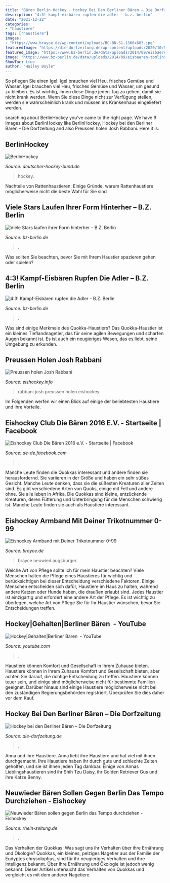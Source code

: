 ```yaml
---
title: "Bären Berlin Hockey - Hockey Bei Den Berliner Bären – Die Dorfzeitung"
description: "4:3! kampf-eisbären rupfen die adler – b.z. berlin"
date: "2021-12-22"
categories:
- "haustiere"
tags: ["haustiere"]
images:
- "https://www.brayce.de/wp-content/uploads/BC-BN-S1-1366x683.jpg"
featuredImage: "https://die-dorfzeitung.de/wp-content/uploads/2020/10/SPORT-Hockey-Berliner-Baeren.jpg-scaled.jpeg"
featured_image: "https://www.bz-berlin.de/data/uploads/2014/09/eisbaeren-tomlinson_1412005144-768x432.jpg"
image: "https://www.bz-berlin.de/data/uploads/2014/09/eisbaeren-tomlinson_1412005144-768x432.jpg"
ShowToc: true
author: "Hailey Boyle"
---
```



So pflegen Sie einen Igel: Igel brauchen viel Heu, frisches Gemüse und Wasser.
Igel brauchen viel Heu, frisches Gemüse und Wasser, um gesund zu bleiben. Es ist wichtig, ihnen diese Dinge jeden Tag zu geben, damit sie nicht krank werden. Wenn Sie diese Dinge nicht zur Verfügung stellen, werden sie wahrscheinlich krank und müssen ins Krankenhaus eingeliefert werden.

	

		
searching about BerlinHockey you've came to the right page. We have 9 Images about BerlinHockey like BerlinHockey, Hockey bei den Berliner Bären – Die Dorfzeitung and also Preussen holen Josh Rabbani. Here it is:
		
    
## BerlinHockey

<img loading=lazy src="http://www.deutscher-hockey-bund.de/VVI-web/BildArchiv/Berlin/image/2018/Sieger-Jugendpokal-Nw_366.jpg" onerror="this.onerror=null;this.src='https://tse3.mm.bing.net/th?id=OIP.wkG4izKlucdU_1i_yTmC8wHaEh&amp;pid=15.1';" alt="BerlinHockey">

_Source: deutscher-hockey-bund.de_

>hockey. 

	

Nachteile von Rattenhaustieren: Einige Gründe, warum Rattenhaustiere möglicherweise nicht die beste Wahl für Sie sind

    
## Viele Stars Laufen Ihrer Form Hinterher – B.Z. Berlin

<img loading=lazy src="https://www.bz-berlin.de/data/uploads/2014/09/eisbaeren-tomlinson_1412005144-768x432.jpg" onerror="this.onerror=null;this.src='https://tse1.mm.bing.net/th?id=OIP._zIYY6dsqz8fQqA6GhloRAHaEK&amp;pid=15.1';" alt="Viele Stars laufen ihrer Form hinterher – B.Z. Berlin">

_Source: bz-berlin.de_

>. 

	

Was sollten Sie beachten, bevor Sie mit Ihrem Haustier spazieren gehen oder spielen?

    
## 4:3! Kampf-Eisbären Rupfen Die Adler – B.Z. Berlin

<img loading=lazy src="https://s3-eu-west-1.amazonaws.com/de-asitcp-ir-bz-data-prod/data/uploads/multimedia/archive/00407/mannheim-eisb_ren1_407277a-768x432.jpg" onerror="this.onerror=null;this.src='https://tse4.mm.bing.net/th?id=OIP.zvHnzuWtQI8IuMBxjXn80wHaEK&amp;pid=15.1';" alt="4:3! Kampf-Eisbären rupfen die Adler – B.Z. Berlin">

_Source: bz-berlin.de_

>. 

	

Was sind einige Merkmale des Quokka-Haustiers?
Das Quokka-Haustier ist ein kleines Tieflandnagetier, das für seine agilen Bewegungen und scharfen Augen bekannt ist. Es ist auch ein neugieriges Wesen, das es liebt, seine Umgebung zu erkunden.

    
## Preussen Holen Josh Rabbani

<img loading=lazy src="https://www.eishockey.info/photos/20151227-josh-rabbani.jpg" onerror="this.onerror=null;this.src='https://tse1.mm.bing.net/th?id=OIP.LWZHmLUlVb6SwNUp3WVmkQAAAA&amp;pid=15.1';" alt="Preussen holen Josh Rabbani">

_Source: eishockey.info_

>rabbani josh preussen holen eishockey. 

	

Im Folgenden werfen wir einen Blick auf einige der beliebtesten Haustiere und ihre Vorteile.

    
## Eishockey Club Die Bären 2016 E.V. - Startseite | Facebook

<img loading=lazy src="https://lookaside.fbsbx.com/lookaside/crawler/media/?media_id=10156173833772017" onerror="this.onerror=null;this.src='https://tse4.mm.bing.net/th?id=OIP.toaw8c5xH0we6kdtgC7XfQHaEp&amp;pid=15.1';" alt="Eishockey Club Die Bären 2016 e.V. - Startseite | Facebook">

_Source: de-de.facebook.com_

>. 

	

Manche Leute finden die Quokkas interessant und andere finden sie herausfordernd. Sie variieren in der Größe und haben ein sehr süßes Gesicht. Manche Leute denken, dass sie die süßesten Kreaturen aller Zeiten sind. Es gibt verschiedene Arten von Quoks, einige mit Fell und andere ohne. Sie alle leben in Afrika.
Die Quokkas sind kleine, entzückende Kreaturen, deren Fütterung und Unterbringung für die Menschen schwierig ist. Manche Leute finden sie auch als Haustiere interessant.

    
## Eishockey Armband Mit Deiner Trikotnummer 0-99

<img loading=lazy src="https://www.brayce.de/wp-content/uploads/BC-BN-S1-1366x683.jpg" onerror="this.onerror=null;this.src='https://tse1.mm.bing.net/th?id=OIP.vTJNkKabtGgmqv4uvVSEPwHaDt&amp;pid=15.1';" alt="Eishockey Armband mit Deiner Trikotnummer 0-99">

_Source: brayce.de_

>brayce neuwied augsburger. 

	

Welche Art von Pflege sollte ich für mein Haustier beachten?
Viele Menschen halten die Pflege eines Haustieres für wichtig und berücksichtigen bei dieser Entscheidung verschiedene Faktoren. Einige Menschen entscheiden sich dafür, Haustiere im Haus zu halten, während andere Katzen oder Hunde haben, die draußen erlaubt sind. Jedes Haustier ist einzigartig und erfordert eine andere Art der Pflege. Es ist wichtig zu überlegen, welche Art von Pflege Sie für Ihr Haustier wünschen, bevor Sie Entscheidungen treffen.

    
## Hockey|Gehalten|Berliner Bären ️ - YouTube

<img loading=lazy src="https://i.ytimg.com/vi/Hd0CM4KPX9A/maxresdefault.jpg" onerror="this.onerror=null;this.src='https://tse1.mm.bing.net/th?id=OIP.hqu-U1d06ov7ibDkEVEtLQHaEK&amp;pid=15.1';" alt="Hockey|Gehalten|Berliner Bären ️ - YouTube">

_Source: youtube.com_

>. 

	

Haustiere können Komfort und Gesellschaft in Ihrem Zuhause bieten.
Haustiere können in Ihrem Zuhause Komfort und Gesellschaft bieten, aber achten Sie darauf, die richtige Entscheidung zu treffen. Haustiere können teuer sein, und einige sind möglicherweise nicht für bestimmte Familien geeignet. Darüber hinaus sind einige Haustiere möglicherweise nicht bei den zuständigen Regierungsbehörden registriert. Überprüfen Sie dies daher vor dem Kauf.

    
## Hockey Bei Den Berliner Bären – Die Dorfzeitung

<img loading=lazy src="https://die-dorfzeitung.de/wp-content/uploads/2020/10/SPORT-Hockey-Berliner-Baeren.jpg-scaled.jpeg" onerror="this.onerror=null;this.src='https://tse3.mm.bing.net/th?id=OIP.ao8iXdpKIoTckXPj3CTxZwHaE8&amp;pid=15.1';" alt="Hockey bei den Berliner Bären – Die Dorfzeitung">

_Source: die-dorfzeitung.de_

>. 

	

Anna und ihre Haustiere.
Anna liebt ihre Haustiere und hat viel mit ihnen durchgemacht. Ihre Haustiere haben ihr durch gute und schlechte Zeiten geholfen, und sie ist ihnen jeden Tag dankbar. Einige von Annas Lieblingshaustieren sind ihr Shih Tzu Daisy, ihr Golden Retriever Gus und ihre Katze Benny.

    
## Neuwieder Bären Sollen Gegen Berlin Das Tempo Durchziehen - Eishockey

<img loading=lazy src="https://www.rhein-zeitung.de/cms_media/module_img/2816/1408405_1_socialmedia_image_434cf57337d3f68c.jpg" onerror="this.onerror=null;this.src='https://tse3.mm.bing.net/th?id=OIP.48uKyFFkym4NyGG1nYhTvAHaEK&amp;pid=15.1';" alt="Neuwieder Bären sollen gegen Berlin das Tempo durchziehen - Eishockey">

_Source: rhein-zeitung.de_

>. 

	

Das Verhalten der Quokkas: Was sagt uns ihr Verhalten über ihre Ernährung und Ökologie?
Quokkas, ein kleines, pelziges Nagetier aus der Familie der Eudyptes chrysolophus, sind für ihr neugieriges Verhalten und ihre Intelligenz bekannt. Über ihre Ernährung und Ökologie ist jedoch wenig bekannt. Dieser Artikel untersucht das Verhalten von Quokkas und vergleicht es mit dem anderer Nagetiere.

